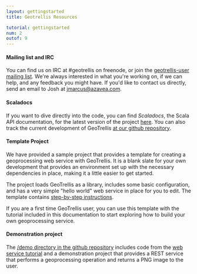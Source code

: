 ```yaml
---
layout: gettingstarted
title: Geotrellis Resources

tutorial: gettingstarted
num: 2
outof: 9
---
```


#### Mailing list and IRC
You can find us on IRC at #geotrellis on freenode, or join the [geotrellis-user mailing list](https://groups.google.com/group/geotrellis-user).  We're always interested in what you're working on, if we can help, and any feedback you might have.  If you'd like to contact us directly, send an email to Josh at jmarcus@azavea.com.

#### Scaladocs

If you want to dive directly into the code, you can find *Scaladocs*, the Scala API documentation, for the latest version of the project [here](http://geotrellis.github.com/scaladocs/latest/index.html#geotrellis.package).  You can also track the current development of GeoTrellis [at our github repository](http://github.com/geotrellis/geotrellis).

#### Template Project

We have provided a sample project that provides a template for creating a
geoprocessing web service with GeoTrellis. It is a blank slate for your own
development that provides an environment set up with the
necessary dependencies in place, making it a little easier to get started.

The project loads GeoTrellis as a library, includes some basic configuration,
and has a very simple "hello world" web service in place for you to edit.
The template contains [step-by-step instructions](https://github.com/geotrellis/geotrellis.g8).

If you are a first time GeoTrellis user, you can use this template with the
tutorial included in this documentation to start exploring how to build your
own geoprocessing service.

#### Demonstration project

The [/demo directory in the github repository](https://github.com/geotrellis/geotrellis/tree/master/demo) includes code from the [web service tutorial]({{site.baseurl}}/tutorials/webservice.html) and a
demonstration project that provides a REST service that performs a geoprocessing operation and returns a
PNG image to the user.
